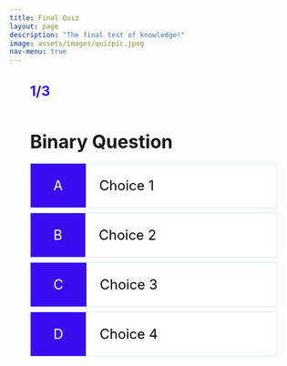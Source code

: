 ```yaml
---
title: Final Quiz
layout: page
description: "The final test of knowledge!"
image: assets/images/quizpic.jpeg
nav-menu: true
---
```



<head>
    <meta charset="UTF-8">
    <meta http-equiv="X-UA-Compatible" content="IE=edge">
    <meta name="viewport" content="width=device-width, initial-scale=1.0">
    <title>Binary Quiz</title>
</head>

<body>
    <div class="container">
        <div id="game" class="justify-center flex-column">
          <div id="hud">
            <div id="hud-item">
              <p class="hud-prefix">
              </p>
              <h1 class="hud-main-text" id="questionCounter">
              1/3
              </h1>
            </div>
          </div>
            <h2 id="question">Binary Question</h2>
            <div class="choice-container">
                <small class="choice-prefix">A</small>
                <small class="choice-text" data-number="1">Choice 1</small>
            </div>
            <div class="choice-container">
                <small class="choice-prefix">B</small>
                <small class="choice-text" data-number="2">Choice 2</small>
            </div>
            <div class="choice-container">
                <small class="choice-prefix">C</small>
                <small class="choice-text" data-number="3">Choice 3</small>
            </div>
            <div class="choice-container">
                <small class="choice-prefix">D</small>
                <small class="choice-text" data-number="4">Choice 4</small>
            </div>
        </div>
    </div>
</body>



<style>

  .choice-container {
    display: flex;
    margin-bottom: 0.5rem;
    width: 100%;
    font-size: 1.8rem;
    border: 0.1rem solid rgb(86, 165, 235, 0.25);
    background-color: white;
  }

  .choice-container:hover {
    cursor: pointer;
    box-shadow: 0 0.4rem 1.4rem 0 rgba(86, 185, 235, 0.5);
    transform: translateY(-0.1rem);
    transition: transform 150ms;
  }

  .choice-prefix {
    padding: 1.5rem 2.5rem;
    background-color: #380df2;
    color: white;
  }

  .choice-text {
    padding: 1.5rem;
    width: 100%;
	color: black;
  }

  #hud {
    display: flex;
    justify-content: space-between;
  }

  .hud-prefix {
    text-align: center;
    font-size: 2rem;
  }

  .hud-main-text {
    text-align: center;
    margin: 10px 0px 10px;
  }

  #hud-item {
    display: flex;
    text-align: center;
  }

  #game {
    padding: .5rem 2.25rem;
  }

  #question {
    font-size: 2rem;
    margin: 30px 0px 18px;
  }

  h1,
  h2,
  h3,
  h4 {
  }

  h1 {
    font-size: 1.5rem;
    color: #380df2;
  }

  h1 > span {
    font-size: 1.5rem;
    font-weight: 500;
  }

  h2 {
    font-size: 4.2rem;
    font-weight: 700;
  }

  h3 {
    font-size: 2.8rem;
    font-weight: 500;
  }

</style>

<script>
  // defining variables
  const question = document.getElementById('question');
  const choices = Array.from(document.getElementsByClassName('choice-text'));
  const progressText = document.getElementById('progressText');
  const scoreText = document.getElementById('score');
  const progressBarFull = document.getElementById('progressBarFull');
  const loader = document.getElementById('loader');
  const game = document.getElementById('game');
  const MAX_QUESTIONS = 6;
  const questionCounterText = document.getElementById('questionCounter');
  let currentQuestion = {};
  let acceptingAnswers = false;
  let score = 0;
  let questionCounter = 0;
  let availableQuestions = [];
  let questionTotal = 0

  let questions = [
    // Update MAX_QUESTIONS when adding more
    // all questions and choices
      {
          question: "What is a bit?",
          choice1: "a food",
          choice2: "a binary digit",
          choice3: "a cool dude that surfs",
          choice4: "a variable that holds 3 possible values",
          choiceAnswer: 2
      },
      {
          question: "Decimal is a base 10 system, while binary is a ____ system",
          choice1: "base 2",
          choice2: "base 3",
          choice3: "base 4",
          choice4: "object oriented",
          choiceAnswer: 1
      },
      {
          question: "What is the number(s) used in the binary system?",
          choice1: "1 and 0.1",
          choice2: "0 only",
          choice3: "1 and 2",
          choice4: "0 and 1",
          choiceAnswer: 4
      },
      {
          question: "What option is NOT an example of a logical operation used in a truth table?",
          choice1: "AND",
          choice2: "XOR",
          choice3: "NONE",
          choice4: "OR",
          choiceAnswer: 3
      },
      {
          question: "A byte is how many bits?",
          choice1: "2",
          choice2: "6",
          choice3: "4",
          choice4: "8",
          choiceAnswer: 4
      },
      {
          question: "In order for a binary search to be possible,the list must be ___",
          choice1: "integers",
          choice2: "sorted",
          choice3: "have exactly 7 items",
          choice4: "under 10 items",
          choiceAnswer: 2
      }
  ];

  startGame = () => {
    questionCounter = 0;
    score = 0;
    availableQuestions = [...questions];
    console.log(availableQuestions)
    getNewQuestion();
  }; 
  // plus minus which finds middle point score for each user
   getNewQuestion = () => {
    // ends if no more questions
    if (availableQuestions.length === 0 || questionCounter >= MAX_QUESTIONS) {
      const resultContainer = document.getElementById("result");
      // redirects window
      return window.location.assign('/Runtime_Terror/quizfinalscore.html'); 
    }
    questionCounter++;
    questionCounterText.innerText = `Question: ${questionCounter}/${MAX_QUESTIONS}`;
    const questionIndex = Math.floor(Math.random() * availableQuestions.length);
    currentQuestion = availableQuestions[questionIndex];
    question.innerHTML = currentQuestion.question;

    choices.forEach((choice) => {
        const number = choice.dataset["number"];
        choice.innerHTML = currentQuestion["choice" + number];
    });
    // removes a question/ also determines when it ends
    availableQuestions.splice(questionIndex, 1);

    acceptingAnswers = true;
  };

  // this determines score for each choice, ex: choice3 = +3 for questionTotal
  choices.forEach((choice) => {
      choice.addEventListener('click', (e) => {
      
          if (!acceptingAnswers) return;

          acceptingAnswers = false;
          const selectedChoice = e.target;
          const selectedAnswer = selectedChoice.dataset['number'];
          const choiceAnswer = currentQuestion.choiceAnswer;
          console.log("Selected Answer: " + selectedAnswer);

          if (selectedAnswer == choiceAnswer)  {
            questionTotal = questionTotal + 1
            console.log("Score: " + questionTotal)
          }

          localStorage.setItem("finalScore", questionTotal)
          getNewQuestion(); 
    });
  });
  
  //starts game/quiz and will console the array of choices that the user has. IE 1-4
  startGame();
  console.log(choices)
  
</script>